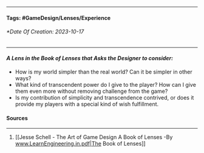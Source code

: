 __________________________________________________________________________
#### **Tags:** #GameDesign/Lenses/Experience 
###### *Date Of Creation: 2023-10-17
__________________________________________________________________________

#### ***A Lens in the Book of Lenses that Asks the Designer to consider:***
- How is my world simpler than the real world? Can it be simpler in other ways?
- What kind of transcendent power do I give to the player? How can I give them even more without removing challenge from the game?
- Is my contribution of simplicity and transcendence contrived, or does it provide my players with a special kind of wish fulfillment.
#### Sources
__________________________________________________________________________
1. [[Jesse Schell - The Art of Game Design A Book of Lenses -By www.LearnEngineering.in.pdf|The Book of Lenses]]